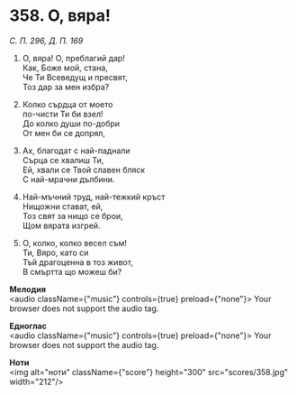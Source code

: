 # 358. О, вяра!  

*С. П. 296, Д. П. 169*  

1. О, вяра! О, преблагий дар!  
Как, Боже мой, стана,  
Че Ти Всеведущ и пресвят,  
Тоз дар за мен избра?  

2. Колко сърдца от моето  
по-чисти Ти би взел!  
До колко души по-добри  
От мен би се допрял,  

3. Ах, благодат с най-паднали  
Сърца се хвалиш Ти,  
Ей, хвали се Твой славен бляск  
С най-мрачни дълбини.  

4. Най-мъчний труд, най-тежкий кръст  
Нищожни стават, ей,  
Тоз свят за нищо се брои,  
Щом вярата изгрей.  

5. О, колко, колко весел съм!  
Ти, Вяро, като си  
Тъй драгоценна в тоз живот,  
В смъртта що можеш би?  

__Мелодия__  
<audio className={"music"} controls={true} preload={"none"}><source src="mp3/358.mp3" type="audio/mpeg"/>
Your browser does not support the audio tag.
</audio>  

__Едноглас__  
<audio className={"music"} controls={true} preload={"none"}><source src="transp/358.mp3" type="audio/mpeg"/>
Your browser does not support the audio tag.
</audio>  

__Ноти__  
<img alt="ноти" className={"score"} height="300" src="scores/358.jpg" width="212"/>

